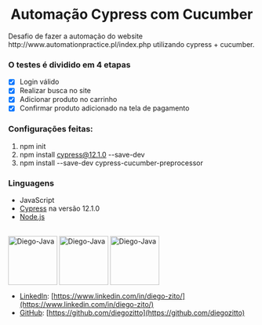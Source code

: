 <h1 align="center">Automação Cypress com Cucumber</h1>
Desafio de fazer a automação do website http://www.automationpractice.pl/index.php
utilizando cypress + cucumber.

### O testes é dividido em 4 etapas
- [x] Login válido
- [x] Realizar busca no site
- [x] Adicionar produto no carrinho
- [x] Confirmar produto adicionado na tela de pagamento

### Configurações feitas:

1. npm init
2. npm install cypress@12.1.0 --save-dev
3. npm install --save-dev cypress-cucumber-preprocessor

### Linguagens
- JavaScript
- [Cypress](https://www.cypress.io/) na versão 12.1.0
- [Node.js](https://nodejs.org/en/)

<div style="display: inline_block"><br>
  <img align="center" alt="Diego-Java" height="100" width="100" src="https://cdn.jsdelivr.net/gh/devicons/devicon/icons/cucumber/cucumber-plain-wordmark.svg"> 
  <img align="center" alt="Diego-Java" height="100" width="100" src="https://cdn.jsdelivr.net/gh/devicons/devicon/icons/javascript/javascript-original.svg"> 
 <img align="center" alt="Diego-Java" height="100" width="100" src="https://cdn.jsdelivr.net/gh/devicons/devicon/icons/nodejs/nodejs-original-wordmark.svg"> 
</div>


- [LinkedIn](Diego_Zito): [https://www.linkedin.com/in/diego-zito/](https://www.linkedin.com/in/diego-zito/)
- [GitHub](diegozitto): [https://github.com/diegozitto](https://github.com/diegozitto)
